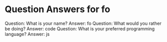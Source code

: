 Question Answers for fo
========
Question: What is your name?
Answer: fo
Question: What would you rather be doing?
Answer: code
Question: What is your preferred programming language?
Answer: js
